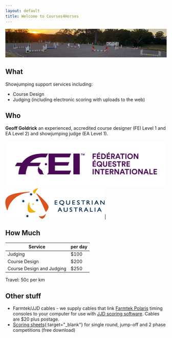 ```yaml
---
layout: default
title: Welcome to Courses4Horses
---
```


![Wingham morning](assets/images/wingham_morning_cropped.jpg)
## What

Showjumping support services including:

* Course Design
* Judging (including electronic scoring with uploads to the web)

## Who 

**Geoff Goldrick** an experienced, accredited course designer (FEI Level 1 and EA Level 2) and showjumping judge (EA Level 1).


![FEI Logo](assets/images/FEI_Logo.png) ![EA Logo](assets/images/EA_logo.png)|


## How Much

| **Service** | **per day** |
|-----|-----|
| Judging | $100 |
| Course Design | $200 |
| Course Design and Judging | $250 |

Travel: 50c per km

## Other stuff

* Farmtek/JJD cables - we supply cables that link [Farmtek Polaris](https://farmtek.net/polaris.html) timing consoles to your computer for use with [JJD scoring software](http://equussentials.com/software/default.html). Cables are $20 plus postage.
* [Scoring sheets](assets/downloads/C4H_judging_sheets.pdf){:target="_blank"} for single round, jump-off and 2 phase competitions (free download)

